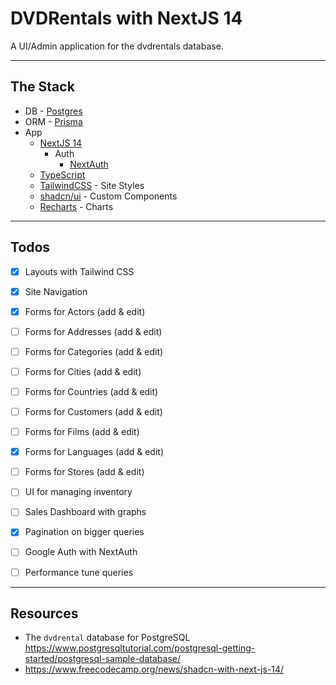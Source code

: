 # DVDRentals with NextJS 14

A UI/Admin application for the dvdrentals database.

---

## The Stack

- DB - [Postgres](https://www.postgresql.org/)
- ORM - [Prisma](https://www.prisma.io/)
- App
  - [NextJS 14](https://nextjs.org/)
    - Auth
      - [NextAuth](https://next-auth.js.org/)
  - [TypeScript](https://www.typescriptlang.org/)
  - [TailwindCSS](https://tailwindcss.com/) - Site Styles
  - [shadcn/ui](https://ui.shadcn.com/) - Custom Components
  - [Recharts](https://recharts.org/en-US) - Charts

---

## Todos

- [x] Layouts with Tailwind CSS
- [x] Site Navigation

- [x] Forms for Actors (add & edit)
- [ ] Forms for Addresses (add & edit)
- [ ] Forms for Categories (add & edit)
- [ ] Forms for Cities (add & edit)
- [ ] Forms for Countries (add & edit)
- [ ] Forms for Customers (add & edit)
- [ ] Forms for Films (add & edit)
- [x] Forms for Languages (add & edit)
- [ ] Forms for Stores (add & edit)
- [ ] UI for managing inventory
- [ ] Sales Dashboard with graphs
- [x] Pagination on bigger queries
- [ ] Google Auth with NextAuth
- [ ] Performance tune queries

---

## Resources

- The `dvdrental` database for PostgreSQL https://www.postgresqltutorial.com/postgresql-getting-started/postgresql-sample-database/
- https://www.freecodecamp.org/news/shadcn-with-next-js-14/
